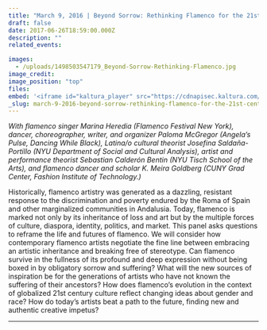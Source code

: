 ```yaml
---
title: "March 9, 2016 | Beyond Sorrow: Rethinking Flamenco for the 21st Century"
draft: false
date: 2017-06-26T18:59:00.000Z
description: ""
related_events:

images:
  - /uploads/1498503547179_Beyond-Sorrow-Rethinking-Flamenco.jpg
image_credit:
image_position: "top"
files:
embed: '<iframe id="kaltura_player" src="https://cdnapisec.kaltura.com/p/1674401/sp/167440100/embedIframeJs/uiconf_id/23435151/partner_id/1674401?iframeembed=true&amp;playerId=kaltura_player&amp;entry_id=1_3gkj1suf&amp;flashvars[akamaiHD.loadingPolicy]=preInitialize&amp;flashvars[akamaiHD.asyncInit]=true&amp;flashvars[twoPhaseManifest]=true&amp;flashvars[streamerType]=hdnetworkmanifest&amp;flashvars[localizationCode]=en&amp;flashvars[leadWithHTML5]=true&amp;flashvars[sideBarContainer.plugin]=true&amp;flashvars[sideBarContainer.position]=left&amp;flashvars[sideBarContainer.clickToClose]=true&amp;flashvars[chapters.plugin]=true&amp;flashvars[chapters.layout]=vertical&amp;flashvars[chapters.thumbnailRotator]=false&amp;flashvars[streamSelector.plugin]=true&amp;flashvars[EmbedPlayer.SpinnerTarget]=videoHolder&amp;flashvars[dualScreen.plugin]=true&amp;flashvars[LeadWithHLSOnFlash]=true&amp;&amp;wid=1_lggm1kdx" width="400" height="300" allowfullscreen="" webkitallowfullscreen="" mozallowfullscreen="" frameborder="0" title="Kaltura Player"></iframe>'
_slug: march-9-2016-beyond-sorrow-rethinking-flamenco-for-the-21st-century
---
```


_With flamenco singer Marina Heredia (Flamenco Festival New York), dancer, choreographer, writer, and organizer Paloma McGregor (Angela’s Pulse, Dancing While Black), Latina/o cultural theorist Josefina Saldaña-Portillo (NYU Department of Social and Cultural Analysis), artist and performance theorist Sebastian Calderón Bentin (NYU Tisch School of the Arts), and flamenco dancer and scholar K. Meira Goldberg (CUNY Grad Center, Fashion Institute of Technology.)_

Historically, flamenco artistry was generated as a dazzling, resistant response to the discrimination and poverty endured by the Roma of Spain and other marginalized communities in Andalusia. Today, flamenco is marked not only by its inheritance of loss and art but by the multiple forces of culture, diaspora, identity, politics, and market. This panel asks questions to reframe the life and futures of flamenco. We will consider how contemporary flamenco artists negotiate the fine line between embracing an artistic inheritance and breaking free of stereotype. Can flamenco survive in the fullness of its profound and deep expression without being boxed in by obligatory sorrow and suffering? What will the new sources of inspiration be for the generations of artists who have not known the suffering of their ancestors? How does flamenco’s evolution in the context of globalized 21st century culture reflect changing ideas about gender and race? How do today’s artists beat a path to the future, finding new and authentic creative impetus?

---
